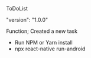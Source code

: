 ToDoList

"version": "1.0.0"

Function;
Created a new task

* Run NPM or Yarn install 
* npx react-native run-android